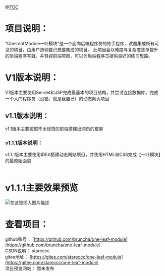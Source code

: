 @[TOC](【OneLeafModule一叶模块】v1.1.1)
# 项目说明：

“OneLeafModule一叶模块”是一个面向后端程序员的练手程序，试图集成所有可见的项目，由用户选则自己想要集成的项目。
此项目会以难度与复杂度逐渐提升的后端程序写就，并轻视前端项目，可以为后端程序员提供良好的练习思路。

# V1版本说明：
V1版本主要使用Servlet和JSP完成最基本的项目结构，并尝试连接数据库，完成一个入门程序员（没错，就是我自己）的动态网页项目
## v1.1版本说明：
v1.1版本主要按照不太规范的前端搭建出网页的框架
### v1.1.1版本说明：
v1.1.1版本主要使用IDEA搭建动态网站项目，并使用HTML和CSS完成【一叶模块】的最原始面貌
<br/><br/>

# v1.1.1主要效果预览
![在这里插入图片描述](https://img-blog.csdnimg.cn/f3498c01713645ac8ea126ff8277dcf2.png)

# 查看项目：

github账号： [https://github.com/bruncha/one-leaf-module](https://github.com/bruncha/one-leaf-module)
<br/>
CSDN说明： stareccc
<br/>
gitee地址：  [https://gitee.com/stareccc/one-leaf-module](https://gitee.com/stareccc/one-leaf-module)
<br/>
项目预览网站： 暂未发布
